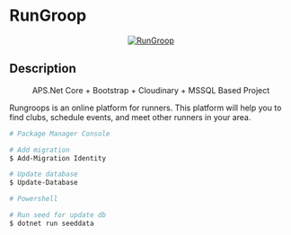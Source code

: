 # RunGroop

<p align="center">
  <a href="https://rungroop.com/" target="blank"><img src="https://user-images.githubusercontent.com/65626254/173340999-a994fe15-b182-4692-8708-e74321ea55ac.png" alt="RunGroop" /></a>
</p>

## Description

<p align="center">
APS.Net Core + Bootstrap + Cloudinary + MSSQL Based Project
</p>
<p>Rungroops is an online platform for runners. This platform will help you to find clubs, schedule events, and meet other runners in your area.</p>

```bash
# Package Manager Console

# Add migration
$ Add-Migration Identity

# Update database
$ Update-Database
```

```bash
# Powershell

# Run seed for update db
$ dotnet run seeddata
```
